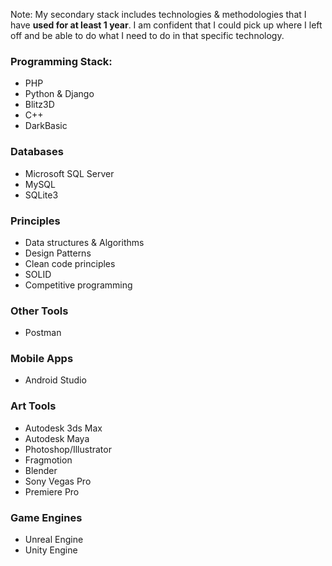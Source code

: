 Note: My secondary stack includes technologies & methodologies that I have <b>used for at least 1 year</b>. I am confident that I could pick up where I left off and be able to do what I need to do in that specific technology.

### Programming Stack:
- PHP
- Python & Django
- Blitz3D
- C++
- DarkBasic

### Databases
- Microsoft SQL Server
- MySQL
- SQLite3

### Principles
- Data structures & Algorithms
- Design Patterns
- Clean code principles 
- SOLID
- Competitive programming

### Other Tools
- Postman

### Mobile Apps
- Android Studio

### Art Tools
- Autodesk 3ds Max
- Autodesk Maya
- Photoshop/Illustrator
- Fragmotion
- Blender
- Sony Vegas Pro
- Premiere Pro

### Game Engines
- Unreal Engine
- Unity Engine